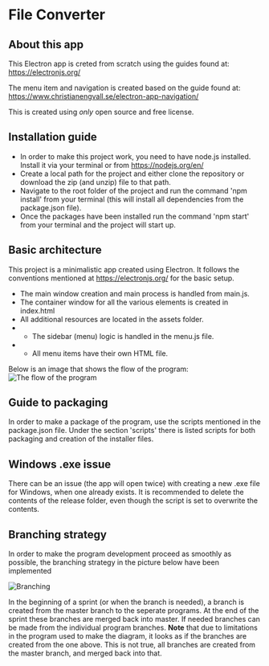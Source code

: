 File Converter
==============

## About this app
This Electron app is creted from scratch using the guides found at:
https://electronjs.org/

The menu item and navigation is created based on the guide found at:
https://www.christianengvall.se/electron-app-navigation/

This is created using _only_ open source and free license.

## Installation guide

* In order to make this project work, you need to have node.js installed. Install it via your terminal or from https://nodejs.org/en/
* Create a local path for the project and either clone the repository or download the zip (and unzip) file to that path.
* Navigate to the root folder of the project and run the command 'npm install' from your terminal (this will install all dependencies from the package.json file).
* Once the packages have been installed run the command 'npm start' from your terminal and the project will start up.

## Basic architecture 

This project is a minimalistic app created using Electron. It follows the conventions mentioned at https://electronjs.org/ for the basic setup.

* The main window creation and main process is handled from main.js.
* The container window for all the various elements is created in index.html
* All additional resources are located in the assets folder.
* * The sidebar (menu) logic is handled in the menu.js file.
* * All menu items have their own HTML file.

Below is an image that shows the flow of the program:
![The flow of the program](https://github.com/the-danish-national-archives/1007plus/blob/master/docs/ProgramFlow.jpg "Program Flow.")

## Guide to packaging
In order to make a package of the program, use the scripts mentioned in the package.json file.
Under the section 'scripts' there is listed scripts for both packaging and creation of the installer files.

## Windows .exe issue
There can be an issue (the app will open twice) with creating a new .exe file for Windows, when one already exists. 
It is recommended to delete the contents of the release folder, even though the script is set to overwrite the contents.

## Branching strategy
In order to make the program development proceed as smoothly as possible, the branching strategy in the picture below have been implemented

![Branching](https://github.com/the-danish-national-archives/1007plus/blob/master/docs/Branching.PNG "Branching")

In the beginning of a sprint (or when the branch is needed), a branch is created from the master branch to the seperate programs. At the end of the sprint these branches are merged back into master. If needed branches can be made from the individual program branches. 
**Note** that due to limitations in the program used to make the diagram, it looks as if the branches are created from the one above. This is not true, all branches are created from the master branch, and merged back into that.